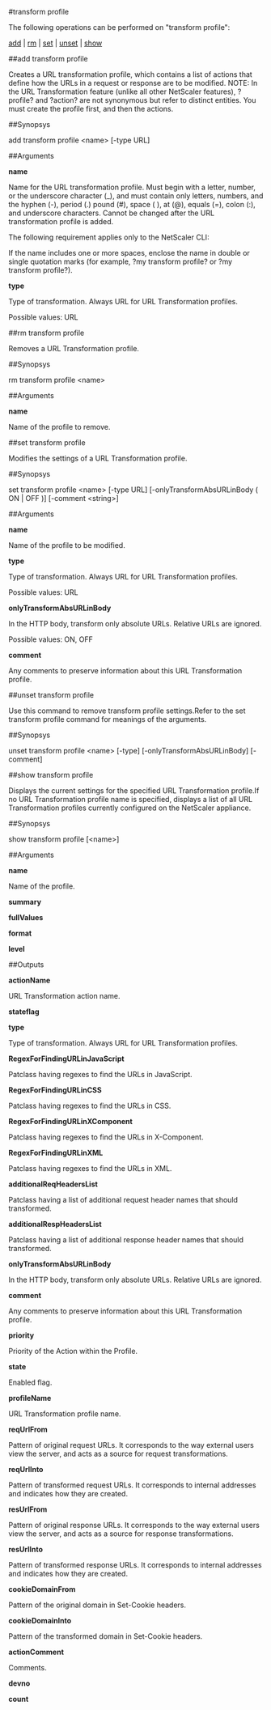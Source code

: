 #transform profile

The following operations can be performed on "transform profile":


[add](#add-transform-profile) | [rm](#rm-transform-profile) | [set](#set-transform-profile) | [unset](#unset-transform-profile) | [show](#show-transform-profile)

##add transform profile

Creates a URL transformation profile, which contains a list of actions that define how the URLs in a request or response are to be modified. NOTE: In the URL Transformation feature (unlike all other NetScaler features), ?profile? and ?action? are not synonymous but refer to distinct entities. You must create the profile first, and then the actions.


##Synopsys

add transform profile &lt;name> [-type URL]


##Arguments

<b>name</b>
Name for the URL transformation profile. Must begin with a letter, number, or the underscore character (_), and must contain only letters, numbers, and the hyphen (-), period (.) pound (#), space ( ), at (@), equals (=), colon (:), and underscore characters. Cannot be changed after the URL transformation profile is added.
The following requirement applies only to the NetScaler CLI:
If the name includes one or more spaces, enclose the name in double or single quotation marks (for example, ?my transform profile? or ?my transform profile?).

<b>type</b>
Type of transformation. Always URL for URL Transformation profiles.
Possible values: URL



##rm transform profile

Removes a URL Transformation profile.


##Synopsys

rm transform profile &lt;name>


##Arguments

<b>name</b>
Name of the profile to remove.



##set transform profile

Modifies the settings of a URL Transformation profile.


##Synopsys

set transform profile &lt;name> [-type URL] [-onlyTransformAbsURLinBody ( ON | OFF )] [-comment &lt;string>]


##Arguments

<b>name</b>
Name of the profile to be modified.

<b>type</b>
Type of transformation. Always URL for URL Transformation profiles.
Possible values: URL

<b>onlyTransformAbsURLinBody</b>
In the HTTP body, transform only absolute URLs. Relative URLs are ignored.
Possible values: ON, OFF

<b>comment</b>
Any comments to preserve information about this URL Transformation profile.



##unset transform profile

Use this command to remove transform profile settings.Refer to the set transform profile command for meanings of the arguments.


##Synopsys

unset transform profile &lt;name> [-type] [-onlyTransformAbsURLinBody] [-comment]


##show transform profile

Displays the current settings for the specified URL Transformation profile.If no URL Transformation profile name is specified, displays a list of all URL Transformation profiles currently configured on the NetScaler appliance.


##Synopsys

show transform profile [&lt;name>]


##Arguments

<b>name</b>
Name of the profile.

<b>summary</b>

<b>fullValues</b>

<b>format</b>

<b>level</b>



##Outputs

<b>actionName</b>
URL Transformation action name.

<b>stateflag</b>

<b>type</b>
Type of transformation. Always URL for URL Transformation profiles.

<b>RegexForFindingURLinJavaScript</b>
Patclass having regexes to find the URLs in JavaScript.

<b>RegexForFindingURLinCSS</b>
Patclass having regexes to find the URLs in CSS.

<b>RegexForFindingURLinXComponent</b>
Patclass having regexes to find the URLs in X-Component.

<b>RegexForFindingURLinXML</b>
Patclass having regexes to find the URLs in XML.

<b>additionalReqHeadersList</b>
Patclass having a list of additional request header names that should transformed.

<b>additionalRespHeadersList</b>
Patclass having a list of additional response header names that should transformed.

<b>onlyTransformAbsURLinBody</b>
In the HTTP body, transform only absolute URLs. Relative URLs are ignored.

<b>comment</b>
Any comments to preserve information about this URL Transformation profile.

<b>priority</b>
Priority of the Action within the Profile.

<b>state</b>
Enabled flag.

<b>profileName</b>
URL Transformation profile name.

<b>reqUrlFrom</b>
Pattern of original request URLs. It corresponds to the way external users view the server, and acts as a source for request transformations.

<b>reqUrlInto</b>
Pattern of transformed request URLs. It corresponds to internal addresses and indicates how they are created.

<b>resUrlFrom</b>
Pattern of original response URLs. It corresponds to the way external users view the server, and acts as a source for response transformations.

<b>resUrlInto</b>
Pattern of transformed response URLs. It corresponds to internal addresses and indicates how they are created.

<b>cookieDomainFrom</b>
Pattern of the original domain in Set-Cookie headers.

<b>cookieDomainInto</b>
Pattern of the transformed domain in Set-Cookie headers.

<b>actionComment</b>
Comments.

<b>devno</b>

<b>count</b>



